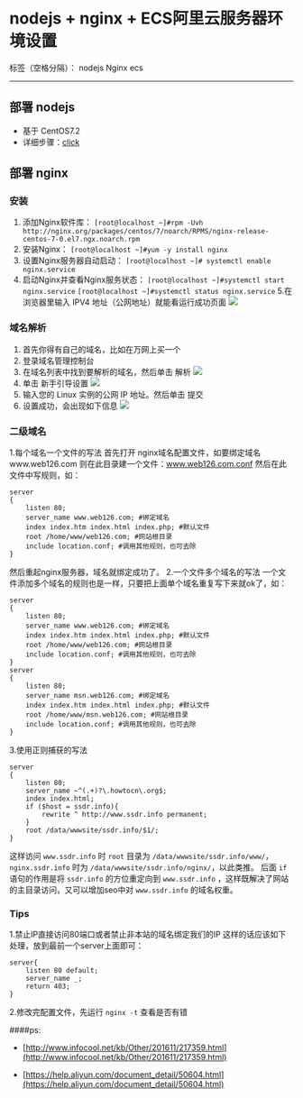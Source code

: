﻿# nodejs + nginx + ECS阿里云服务器环境设置

标签（空格分隔）： nodejs Nginx ecs

---

## 部署 nodejs
* 基于 CentOS7.2
* 详细步骤：[click](https://help.aliyun.com/document_detail/50775.html)

## 部署 nginx

### 安装
1. 添加Nginx软件库：
`[root@localhost ~]#rpm -Uvh http://nginx.org/packages/centos/7/noarch/RPMS/nginx-release-centos-7-0.el7.ngx.noarch.rpm`
2. 安装Nginx：
`[root@localhost ~]#yum -y install nginx`
3. 设置Nginx服务器自动启动：
`[root@localhost ~]# systemctl enable nginx.service`
4. 启动Nginx并查看Nginx服务状态：
`[root@localhost ~]#systemctl start nginx.service`
`[root@localhost ~]#systemctl status nginx.service`
5.在浏览器里输入 IPV4 地址（公网地址）就能看运行成功页面 ![](http://docs-aliyun.cn-hangzhou.oss.aliyun-inc.com/assets/pic/50604/cn_zh/1487645593098/image012.png)

### 域名解析
1. 首先你得有自己的域名，比如在万网上买一个
2. 登录域名管理控制台
3. 在域名列表中找到要解析的域名，然后单击 解析 ![](http://docs-aliyun.cn-hangzhou.oss.aliyun-inc.com/assets/pic/50604/cn_zh/1487649088921/image025.png)
4. 单击 新手引导设置 ![](http://docs-aliyun.cn-hangzhou.oss.aliyun-inc.com/assets/pic/50604/cn_zh/1487649118241/image026.png)
5. 输入您的 Linux 实例的公网 IP 地址。然后单击 提交 
6. 设置成功，会出现如下信息 ![](http://docs-aliyun.cn-hangzhou.oss.aliyun-inc.com/assets/pic/50604/cn_zh/1487649171594/image028.png)

### 二级域名

1.每个域名一个文件的写法 
首先打开 nginx域名配置文件，如要绑定域名www.web126.com 则在此目录建一个文件：www.web126.com.conf 然后在此文件中写规则，如： 

    server
    {
        listen 80;
        server_name www.web126.com; #绑定域名
        index index.htm index.html index.php; #默认文件
        root /home/www/web126.com; #网站根目录
        include location.conf; #调用其他规则，也可去除
    }
 
然后重起nginx服务器，域名就绑定成功了。 
2.一个文件多个域名的写法 
一个文件添加多个域名的规则也是一样，只要把上面单个域名重复写下来就ok了，如： 

    server
    {
        listen 80;
        server_name www.web126.com; #绑定域名
        index index.htm index.html index.php; #默认文件
        root /home/www/web126.com; #网站根目录
        include location.conf; #调用其他规则，也可去除
    }
    server
    {
        listen 80;
        server_name msn.web126.com; #绑定域名
        index index.htm index.html index.php; #默认文件
        root /home/www/msn.web126.com; #网站根目录
        include location.conf; #调用其他规则，也可去除
    }

3.使用正则捕获的写法

    server
    {
        listen 80;
        server_name ~^(.+)?\.howtocn\.org$;
        index index.html;
        if ($host = ssdr.info){
            rewrite ^ http://www.ssdr.info permanent;
        }
        root /data/wwwsite/ssdr.info/$1/;
    } 
    
这样访问 `www.ssdr.info` 时 `root` 目录为 `/data/wwwsite/ssdr.info/www/`，`nginx.ssdr.info` 时为 `/data/wwwsite/ssdr.info/nginx/`，以此类推。 
后面 `if` 语句的作用是将 `ssdr.info` 的方位重定向到 `www.ssdr.info` ，这样既解决了网站的主目录访问，又可以增加seo中对 `www.ssdr.info` 的域名权重。

### Tips
1.禁止IP直接访问80端口或者禁止非本站的域名绑定我们的IP
这样的话应该如下处理，放到最前一个server上面即可： 

    server{
        listen 80 default;
        server_name _;
        return 403;
    }

2.修改完配置文件，先运行 `nginx -t` 查看是否有错


####ps:

* [http://www.infocool.net/kb/Other/201611/217359.html](http://www.infocool.net/kb/Other/201611/217359.html)
- [https://help.aliyun.com/document_detail/50604.html](https://help.aliyun.com/document_detail/50604.html)